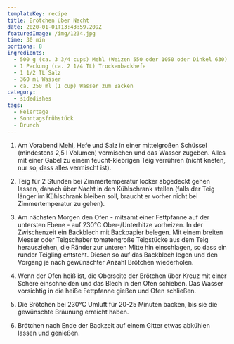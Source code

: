 ```yaml
---
templateKey: recipe
title: Brötchen über Nacht
date: 2020-01-01T13:43:59.209Z
featuredImage: /img/1234.jpg
time: 30 min
portions: 8
ingredients:
  - 500 g (ca. 3 3/4 cups) Mehl (Weizen 550 oder 1050 oder Dinkel 630)
  - 1 Packung (ca. 2 1/4 TL) Trockenbackhefe
  - 1 1/2 TL Salz
  - 360 ml Wasser
  - ca. 250 ml (1 cup) Wasser zum Backen
category:
  - sidedishes
tags:
  - Feiertage
  - Sonntagsfrühstück
  - Brunch
---
```

1. Am Vorabend Mehl, Hefe und Salz in einer mittelgroßen Schüssel (mindestens 2,5 l Volumen) vermischen und das Wasser zugeben. Alles mit einer Gabel zu einem feucht-klebrigen Teig verrühren (nicht kneten, nur so, dass alles vermischt ist).

2. Teig für 2 Stunden bei Zimmertemperatur locker abgedeckt gehen lassen, danach über Nacht in den Kühlschrank stellen (falls der Teig länger im Kühlschrank bleiben soll, braucht er vorher nicht bei  Zimmertemperatur zu gehen).

3. Am nächsten Morgen den Ofen - mitsamt einer Fettpfanne auf der untersten Ebene - auf 230°C Ober-/Unterhitze vorheizen. In der Zwischenzeit ein Backblech mit Backpapier belegen. Mit einem breiten Messer oder Teigschaber tomatengroße Teigstücke aus dem Teig herausziehen, die Ränder zur unteren Mitte hin einschlagen, so dass ein runder Teigling entsteht. Diesen so auf das Backblech legen und den Vorgang je nach gewünschter Anzahl Brötchen wiederholen.

4. Wenn der Ofen heiß ist, die Oberseite der Brötchen über Kreuz mit einer Schere einschneiden und das Blech in den Ofen schieben. Das Wasser vorsichtig in die heiße Fettpfanne gießen und Ofen schließen.

5. Die Brötchen bei 230°C Umluft für 20-25 Minuten backen, bis sie die gewünschte Bräunung erreicht haben.

6. Brötchen nach Ende der Backzeit auf einem Gitter etwas abkühlen lassen und genießen.
